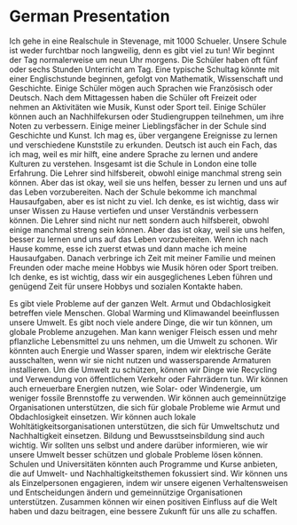 # German Presentation


Ich gehe in eine Realschule in Stevenage, mit 1000 Schueler. Unsere Schule ist weder furchtbar noch langweilig, denn es gibt viel zu tun! Wir beginnt der Tag normalerweise um neun Uhr morgens. Die Schüler haben oft fünf oder sechs Stunden Unterricht am Tag. Eine typische Schultag könnte mit einer Englischstunde beginnen, gefolgt von Mathematik, Wissenschaft und Geschichte. Einige Schüler mögen auch Sprachen wie Französisch oder Deutsch. Nach dem Mittagessen haben die Schüler oft Freizeit oder nehmen an Aktivitäten wie Musik, Kunst oder Sport teil. Einige Schüler können auch an Nachhilfekursen oder Studiengruppen teilnehmen, um ihre Noten zu verbessern. Einige meiner Lieblingsfächer in der Schule sind Geschichte und Kunst. Ich mag es, über vergangene Ereignisse zu lernen und verschiedene Kunststile zu erkunden. Deutsch ist auch ein Fach, das ich mag, weil es mir hilft, eine andere Sprache zu lernen und andere Kulturen zu verstehen. Insgesamt ist die Schule in London eine tolle Erfahrung. Die Lehrer sind hilfsbereit, obwohl einige manchmal streng sein können. Aber das ist okay, weil sie uns helfen, besser zu lernen und uns auf das Leben vorzubereiten. Nach der Schule bekomme ich manchmal Hausaufgaben, aber es ist nicht zu viel. Ich denke, es ist wichtig, dass wir unser Wissen zu Hause vertiefen und unser Verständnis verbessern können. Die Lehrer sind nicht nur nett sondern auch hilfsbereit, obwohl einige manchmal streng sein können. Aber das ist okay, weil sie uns helfen, besser zu lernen und uns auf das Leben vorzubereiten. Wenn ich nach Hause komme, esse ich zuerst etwas und dann mache ich meine Hausaufgaben. Danach verbringe ich Zeit mit meiner Familie und meinen Freunden oder mache meine Hobbys wie Musik hören oder Sport treiben. Ich denke, es ist wichtig, dass wir ein ausgeglichenes Leben führen und genügend Zeit für unsere Hobbys und sozialen Kontakte haben.





Es gibt viele Probleme auf der ganzen Welt. Armut und Obdachlosigkeit betreffen viele Menschen. Global Warming und Klimawandel beeinflussen unsere Umwelt. Es gibt noch viele andere Dinge, die wir tun können, um globale Probleme anzugehen. Man kann weniger Fleisch essen und mehr pflanzliche Lebensmittel zu uns nehmen, um die Umwelt zu schonen. Wir könnten auch Energie und Wasser sparen, indem wir elektrische Geräte ausschalten, wenn wir sie nicht nutzen und wassersparende Armaturen installieren. Um die Umwelt zu schützen, können wir Dinge wie Recycling und Verwendung von öffentlichem Verkehr oder Fahrrädern tun. Wir können auch erneuerbare Energien nutzen, wie Solar- oder Windenergie, um weniger fossile Brennstoffe zu verwenden. Wir können auch gemeinnützige Organisationen unterstützen, die sich für globale Probleme wie Armut und Obdachlosigkeit einsetzen. Wir können auch lokale Wohltätigkeitsorganisationen unterstützen, die sich für Umweltschutz und Nachhaltigkeit einsetzen. Bildung und Bewusstseinsbildung sind auch wichtig. Wir sollten uns selbst und andere darüber informieren, wie wir unsere Umwelt besser schützen und globale Probleme lösen können. Schulen und Universitäten könnten auch Programme und Kurse anbieten, die auf Umwelt- und Nachhaltigkeitsthemen fokussiert sind. Wir können uns als Einzelpersonen engagieren, indem wir unsere eigenen Verhaltensweisen und Entscheidungen ändern und gemeinnützige Organisationen unterstützen. Zusammen können wir einen positiven Einfluss auf die Welt haben und dazu beitragen, eine bessere Zukunft für uns alle zu schaffen.
